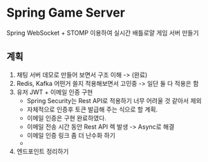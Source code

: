 # Spring Game Server

Spring WebSocket + STOMP 이용하여 실시간 배틀로얄 게임 서버 만들기

## 계획

1. 채팅 서버 데모로 만들어 보면서 구조 이해 -> (완료)
2. Redis, Kafka 어떤거 쓸지 적용해보면서 고민중 -> 일단 둘 다 적용은 함
3. 유저 JWT + 이메일 인증 구현
    - Spring Security는 Rest API로 적용하기 너무 어려울 것 같아서 제외
    - 자체적으로 인증후 토큰 발급해 주는 식으로 할 계획.
    - 이메일 인증은 구현 완료하였다.
    - 이메일 전송 시간 동안 Rest API 렉 발생 -> Async로 해결
    - 이메일 인증 링크 좀 더 난수화 하기
    -
4. 엔드포인트 정리하기